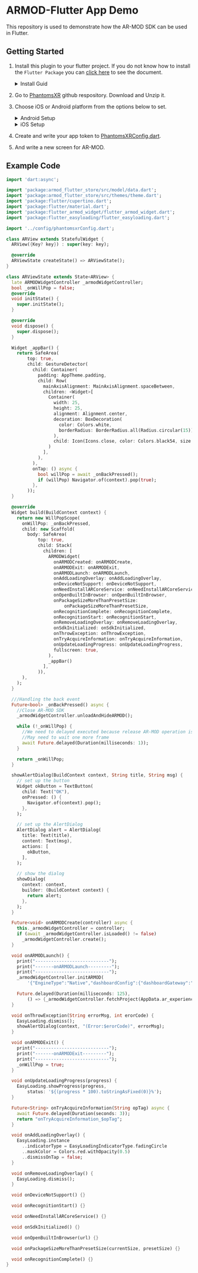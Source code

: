 # ARMOD-Flutter App Demo
This repository is used to demonstrate how the AR-MOD SDK can be used in Flutter. 

## Getting Started


1. Install this plugin to your flutter project. If you do not know how to install the `Flutter Package` you can [click here](https://flutter.dev/docs/development/packages-and-plugins/using-packages) to see the document.

    <details>
      <summary>Install Guid</summary>

      The AR-MOD SDK currently provides a plug-in package for Flutter. You can install it through `flutter_armod_widget: ^0.0.3` in your flutter project `pubspec.yaml` !

      ```yaml
      # Other config
      dependencies:
        flutter:
          sdk: flutter
        flutter_armod_widget: ^0.0.3
      # Other config

      ```
    
    </details>


2. Go to [PhantomsXR](https://github.com/Phantomxm2021/ARMOD-Framework) github respository. Download and Unzip it.

3. Choose iOS or Android platform from the options below to set.

    <details>
    <summary>Android Setup</summary>

      1. Go to the location of your `FLUTTER SDK PATH/.pub-cache/hosted/pub.dartlang.org/flutter_armod_widget-0.0.3/` folder, then paste the `libs` to `android` platform folder.
      
      2. Run `Flutter pub get` command in your termial.

    </details>



    <details>
    <summary>iOS Setup</summary>

      1. Create the `ThirdParties` folder to your XCode project.

      2. Import `UnityFramework.framework` to the folder(ThridParties). 
      
      3. Add the Framewrok to Xcode -> Targets -> Your APP -> General -> Franework,Libraries, and Embedded Content area, And set the Embed mode to Embed & Sign.

      4. Run `Pod install` command in your termial.

    </details>


4. Create and write your app token to [PhantomsXRConfig.dart](main/lib/src/config/phantomsxrConfig.dart).

5. And write a new screen for AR-MOD.

## Example Code
```dart
import 'dart:async';

import 'package:armod_flutter_store/src/model/data.dart';
import 'package:armod_flutter_store/src/themes/theme.dart';
import 'package:flutter/cupertino.dart';
import 'package:flutter/material.dart';
import 'package:flutter_armod_widget/flutter_armod_widget.dart';
import 'package:flutter_easyloading/flutter_easyloading.dart';

import '../config/phantomsxrConfig.dart';

class ARView extends StatefulWidget {
  ARView({Key? key}) : super(key: key);

  @override
  ARViewState createState() => ARViewState();
}

class ARViewState extends State<ARView> {
  late ARMODWidgetController _armodWidgetController;
  bool _onWillPop = false;
  @override
  void initState() {
    super.initState();
  }

  @override
  void dispose() {
    super.dispose();
  }

  Widget _appBar() {
    return SafeArea(
        top: true,
        child: GestureDetector(
          child: Container(
            padding: AppTheme.padding,
            child: Row(
              mainAxisAlignment: MainAxisAlignment.spaceBetween,
              children: <Widget>[
                Container(
                  width: 25,
                  height: 25,
                  alignment: Alignment.center,
                  decoration: BoxDecoration(
                    color: Colors.white,
                    borderRadius: BorderRadius.all(Radius.circular(15)),
                  ),
                  child: Icon(Icons.close, color: Colors.black54, size: 20),
                )
              ],
            ),
          ),
          onTap: () async {
            bool willPop = await _onBackPressed();
            if (willPop) Navigator.of(context).pop(true);
          },
        ));
  }

  @override
  Widget build(BuildContext context) {
    return new WillPopScope(
      onWillPop: _onBackPressed,
      child: new Scaffold(
        body: SafeArea(
            top: true,
            child: Stack(
              children: [
                ARMODWidget(
                  onARMODCreated: onARMODCreate,
                  onARMODExit: onARMODExit,
                  onARMODLaunch: onARMODLaunch,
                  onAddLoadingOverlay: onAddLoadingOverlay,
                  onDeviceNotSupport: onDeviceNotSupport,
                  onNeedInstallARCoreService: onNeedInstallARCoreService,
                  onOpenBuiltInBrowser: onOpenBuiltInBrowser,
                  onPackageSizeMoreThanPresetSize:
                      onPackageSizeMoreThanPresetSize,
                  onRecognitionComplete: onRecognitionComplete,
                  onRecognitionStart: onRecognitionStart,
                  onRemoveLoadingOverlay: onRemoveLoadingOverlay,
                  onSdkInitialized: onSdkInitialized,
                  onThrowException: onThrowException,
                  onTryAcquireInformation: onTryAcquireInformation,
                  onUpdateLoadingProgress: onUpdateLoadingProgress,
                  fullscreen: true,
                ),
                _appBar()
              ],
            )),
      ),
    );
  }

  ///Handling the back event
  Future<bool> _onBackPressed() async {
    //Close AR-MOD SDK
    _armodWidgetController.unloadAndHideARMOD();

    while (!_onWillPop) {
      //We need to delayed executed because release AR-MOD operation is async.
      //May need to wait one more frame
      await Future.delayed(Duration(milliseconds: 1));
    }

    return _onWillPop;
  }

  showAlertDialog(BuildContext context, String title, String msg) {
    // set up the button
    Widget okButton = TextButton(
      child: Text("OK"),
      onPressed: () {
        Navigator.of(context).pop();
      },
    );

    // set up the AlertDialog
    AlertDialog alert = AlertDialog(
      title: Text(title),
      content: Text(msg),
      actions: [
        okButton,
      ],
    );

    // show the dialog
    showDialog(
      context: context,
      builder: (BuildContext context) {
        return alert;
      },
    );
  }

  Future<void> onARMODCreate(controller) async {
    this._armodWidgetController = controller;
    if (await _armodWidgetController.isLoaded() != false)
      _armodWidgetController.create();
  }

  void onARMODLaunch() {
    print("----------------------------");
    print("-------onARMODLaunch---------");
    print("----------------------------");
    _armodWidgetController.initARMOD(
        '{"EngineType":"Native","dashboardConfig":{"dashboardGateway":"https://weacw.com/api/v1/getarexperience","token":"${PhantomsXRConfig.AppToken}","timeout":30,"maximumDownloadSize":30},"imageCloudRecognizerConfig":{"gateway":"","maximumOfRetries":5,"frequencyOfScan":5}}');

    Future.delayed(Duration(milliseconds: 125),
        () => {_armodWidgetController.fetchProject(AppData.ar_experience_uid)});
  }

  void onThrowException(String errorMsg, int erorCode) {
    EasyLoading.dismiss();
    showAlertDialog(context, "(Error:$erorCode)", errorMsg);
  }

  void onARMODExit() {
    print("----------------------------");
    print("-------onARMODExit---------");
    print("----------------------------");
    _onWillPop = true;
  }

  void onUpdateLoadingProgress(progress) {
    EasyLoading.showProgress(progress,
        status: '${(progress * 100).toStringAsFixed(0)}%');
  }

  Future<String> onTryAcquireInformation(String opTag) async {
    await Future.delayed(Duration(seconds: 3));
    return "onTryAcquireInformation_$opTag";
  }

  void onAddLoadingOverlay() {
    EasyLoading.instance
      ..indicatorType = EasyLoadingIndicatorType.fadingCircle
      ..maskColor = Colors.red.withOpacity(0.5)
      ..dismissOnTap = false;
  }

  void onRemoveLoadingOverlay() {
    EasyLoading.dismiss();
  }

  void onDeviceNotSupport() {}

  void onRecognitionStart() {}

  void onNeedInstallARCoreService() {}

  void onSdkInitialized() {}

  void onOpenBuiltInBrowser(url) {}

  void onPackageSizeMoreThanPresetSize(currentSize, presetSize) {}

  void onRecognitionComplete() {}
}
```
